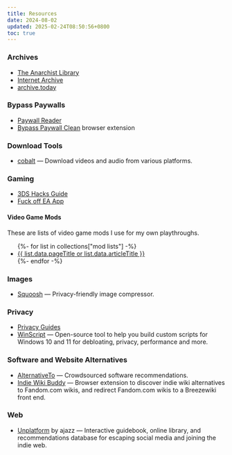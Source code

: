 ```yaml
---
title: Resources
date: 2024-08-02
updated: 2025-02-24T08:50:56+0800
toc: true
---
```


### Archives
* [The Anarchist Library](https://theanarchistlibrary.org/)
* [Internet Archive](https://archive.org/)
* [archive.today](https://archive.is/)

### Bypass Paywalls
* [Paywall Reader](https://paywallreader.com/)
* [Bypass Paywall Clean](https://github.com/bpc-clone/bpc_updates) browser extension

### Download Tools
* [cobalt](https://cobalt.tools/) — Download videos and audio from various platforms.

### Gaming
* [3DS Hacks Guide](https://3ds.hacks.guide/)
* [Fuck off EA App](https://github.com/p0358/Fuck_off_EA_App)

#### Video Game Mods
These are lists of video game mods I use for my own playthroughs.
<ul>
    {%- for list in collections["mod lists"] -%}
    <li>
        <a href="{{ list.url }}">{{ list.data.pageTitle or list.data.articleTitle }}</a>
    </li>
    {%- endfor -%}
</ul>

### Images
* [Squoosh](https://squoosh.app/) — Privacy-friendly image compressor.

### Privacy
* [Privacy Guides](https://www.privacyguides.org/)
* [WinScript](https://winscript.cc/) — Open-source tool to help you build custom scripts for Windows 10 and 11 for debloating, privacy, performance and more.

### Software and Website Alternatives
* [AlternativeTo](https://alternativeto.net/) — Crowdsourced software recommendations.
* [Indie Wiki Buddy](https://getindie.wiki/) — Browser extension to discover indie wiki alternatives to Fandom.com wikis, and redirect Fandom.com wikis to a Breezewiki front end.

### Web

* [Unplatform](https://unplatform.fromthesuperhighway.com/) by ajazz — Interactive guidebook, online library, and recommendations database for escaping social media and joining the indie web.